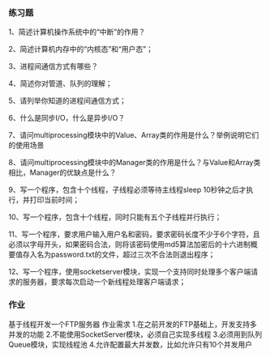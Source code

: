 ### 练习题
1、简述计算机操作系统中的“中断”的作用？

2、简述计算机内存中的“内核态”和“用户态”；

3、进程间通信方式有哪些？

4、简述你对管道、队列的理解；

5、请列举你知道的进程间通信方式；

6、什么是同步I/O，什么是异步I/O？

7、请问multiprocessing模块中的Value、Array类的作用是什么？举例说明它们的使用场景

8、请问multiprocessing模块中的Manager类的作用是什么？与Value和Array类相比，Manager的优缺点是什么？

9、写一个程序，包含十个线程，子线程必须等待主线程sleep 10秒钟之后才执行，并打印当前时间；

10、写一个程序，包含十个线程，同时只能有五个子线程并行执行；

11、写一个程序，要求用户输入用户名和密码，要求密码长度不少于6个字符，且必须以字母开头，如果密码合法，则将该密码使用md5算法加密后的十六进制概要值存入名为password.txt的文件，超过三次不合法则退出程序；

12、写一个程序，使用socketserver模块，实现一个支持同时处理多个客户端请求的服务器，要求每次启动一个新线程处理客户端请求；

### 作业

基于线程开发一个FTP服务器
作业需求
1.在之前开发的FTP基础上，开发支持多并发的功能
2.不能使用SocketServer模块，必须自己实现多线程
3.必须用到队列Queue模块，实现线程池
4.允许配置最大并发数，比如允许只有10个并发用户
